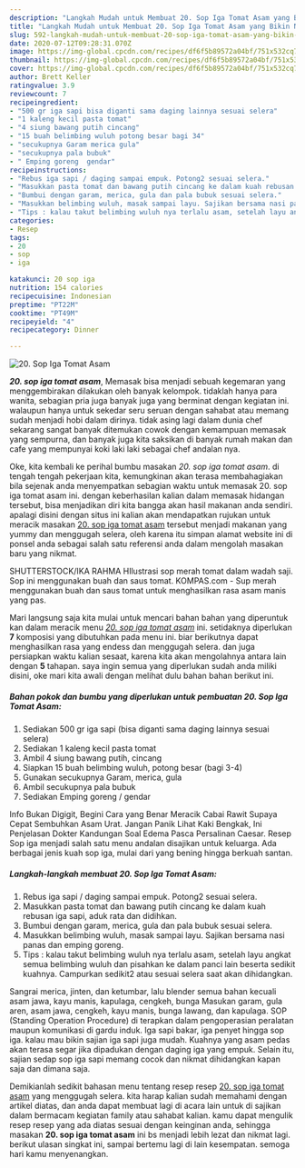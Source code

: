 ```yaml
---
description: "Langkah Mudah untuk Membuat 20. Sop Iga Tomat Asam yang Bikin Ngiler"
title: "Langkah Mudah untuk Membuat 20. Sop Iga Tomat Asam yang Bikin Ngiler"
slug: 592-langkah-mudah-untuk-membuat-20-sop-iga-tomat-asam-yang-bikin-ngiler
date: 2020-07-12T09:28:31.070Z
image: https://img-global.cpcdn.com/recipes/df6f5b89572a04bf/751x532cq70/20-sop-iga-tomat-asam-foto-resep-utama.jpg
thumbnail: https://img-global.cpcdn.com/recipes/df6f5b89572a04bf/751x532cq70/20-sop-iga-tomat-asam-foto-resep-utama.jpg
cover: https://img-global.cpcdn.com/recipes/df6f5b89572a04bf/751x532cq70/20-sop-iga-tomat-asam-foto-resep-utama.jpg
author: Brett Keller
ratingvalue: 3.9
reviewcount: 7
recipeingredient:
- "500 gr iga sapi bisa diganti sama daging lainnya sesuai selera"
- "1 kaleng kecil pasta tomat"
- "4 siung bawang putih cincang"
- "15 buah belimbing wuluh potong besar bagi 34"
- "secukupnya Garam merica gula"
- "secukupnya pala bubuk"
- " Emping goreng  gendar"
recipeinstructions:
- "Rebus iga sapi / daging sampai empuk. Potong2 sesuai selera."
- "Masukkan pasta tomat dan bawang putih cincang ke dalam kuah rebusan iga sapi, aduk rata dan didihkan."
- "Bumbui dengan garam, merica, gula dan pala bubuk sesuai selera."
- "Masukkan belimbing wuluh, masak sampai layu. Sajikan bersama nasi panas dan emping goreng."
- "Tips : kalau takut belimbing wuluh nya terlalu asam, setelah layu angkat semua belimbing wuluh dan pisahkan ke dalam panci lain beserta sedikit kuahnya. Campurkan sedikit2 atau sesuai selera saat akan dihidangkan."
categories:
- Resep
tags:
- 20
- sop
- iga

katakunci: 20 sop iga 
nutrition: 154 calories
recipecuisine: Indonesian
preptime: "PT22M"
cooktime: "PT49M"
recipeyield: "4"
recipecategory: Dinner

---
```



![20. Sop Iga Tomat Asam](https://img-global.cpcdn.com/recipes/df6f5b89572a04bf/751x532cq70/20-sop-iga-tomat-asam-foto-resep-utama.jpg)

<b><i>20. sop iga tomat asam</i></b>, Memasak bisa menjadi sebuah kegemaran yang menggembirakan dilakukan oleh banyak kelompok. tidaklah hanya para wanita, sebagian pria juga banyak juga yang berminat dengan kegiatan ini. walaupun hanya untuk sekedar seru seruan dengan sahabat atau memang sudah menjadi hobi dalam dirinya. tidak asing lagi dalam dunia chef sekarang sangat banyak ditemukan cowok dengan kemampuan memasak yang sempurna, dan banyak juga kita saksikan di banyak rumah makan dan cafe yang mempunyai koki laki laki sebagai chef andalan nya.

Oke, kita kembali ke perihal bumbu masakan <i>20. sop iga tomat asam</i>. di tengah tengah pekerjaan kita, kemungkinan akan terasa membahagiakan bila sejenak anda menyempatkan sebagian waktu untuk memasak 20. sop iga tomat asam ini. dengan keberhasilan kalian dalam memasak hidangan tersebut, bisa menjadikan diri kita bangga akan hasil makanan anda sendiri. apalagi disini dengan situs ini kalian akan mendapatkan rujukan untuk meracik masakan <u>20. sop iga tomat asam</u> tersebut menjadi makanan yang yummy dan menggugah selera, oleh karena itu simpan alamat website ini di ponsel anda sebagai salah satu referensi anda dalam mengolah masakan baru yang nikmat.

SHUTTERSTOCK/IKA RAHMA HIlustrasi sop merah tomat dalam wadah saji. Sop ini menggunakan buah dan saus tomat. KOMPAS.com - Sup merah menggunakan buah dan saus tomat untuk menghasilkan rasa asam manis yang pas.


Mari langsung saja kita mulai untuk mencari bahan bahan yang diperuntuk kan dalam meracik menu <u><i>20. sop iga tomat asam</i></u> ini. setidaknya diperlukan <b>7</b> komposisi yang dibutuhkan pada menu ini. biar berikutnya dapat menghasilkan rasa yang endess dan menggugah selera. dan juga persiapkan waktu kalian sesaat, karena kita akan mengolahnya antara lain dengan <b>5</b> tahapan. saya ingin semua yang diperlukan sudah anda miliki disini, oke mari kita awali dengan melihat dulu bahan bahan berikut ini.

<!--inarticleads1-->

##### Bahan pokok dan bumbu yang diperlukan untuk pembuatan 20. Sop Iga Tomat Asam:

1. Sediakan 500 gr iga sapi (bisa diganti sama daging lainnya sesuai selera)
1. Sediakan 1 kaleng kecil pasta tomat
1. Ambil 4 siung bawang putih, cincang
1. Siapkan 15 buah belimbing wuluh, potong besar (bagi 3-4)
1. Gunakan secukupnya Garam, merica, gula
1. Ambil secukupnya pala bubuk
1. Sediakan  Emping goreng / gendar


Info Bukan Digigit, Begini Cara yang Benar Meracik Cabai Rawit Supaya Cepat Sembuhkan Asam Urat. Jangan Panik Lihat Kaki Bengkak, Ini Penjelasan Dokter Kandungan Soal Edema Pasca Persalinan Caesar. Resep Sop iga menjadi salah satu menu andalan disajikan untuk keluarga. Ada berbagai jenis kuah sop iga, mulai dari yang bening hingga berkuah santan. 

<!--inarticleads2-->

##### Langkah-langkah membuat 20. Sop Iga Tomat Asam:

1. Rebus iga sapi / daging sampai empuk. Potong2 sesuai selera.
1. Masukkan pasta tomat dan bawang putih cincang ke dalam kuah rebusan iga sapi, aduk rata dan didihkan.
1. Bumbui dengan garam, merica, gula dan pala bubuk sesuai selera.
1. Masukkan belimbing wuluh, masak sampai layu. Sajikan bersama nasi panas dan emping goreng.
1. Tips : kalau takut belimbing wuluh nya terlalu asam, setelah layu angkat semua belimbing wuluh dan pisahkan ke dalam panci lain beserta sedikit kuahnya. Campurkan sedikit2 atau sesuai selera saat akan dihidangkan.


Sangrai merica, jinten, dan ketumbar, lalu blender semua bahan kecuali asam jawa, kayu manis, kapulaga, cengkeh, bunga Masukan garam, gula aren, asam jawa, cengkeh, kayu manis, bunga lawang, dan kapulaga. SOP (Standing Operation Procedure) di terapkan dalam pengoperasian peralatan maupun komunikasi di gardu induk. Iga sapi bakar, iga penyet hingga sop iga. kalau mau bikin sajian iga sapi juga mudah. Kuahnya yang asam pedas akan terasa segar jika dipadukan dengan daging iga yang empuk. Selain itu, sajian sedap sop iga sapi memang cocok dan nikmat dihidangkan kapan saja dan dimana saja. 

Demikianlah sedikit bahasan menu tentang resep resep <u>20. sop iga tomat asam</u> yang menggugah selera. kita harap kalian sudah memahami dengan artikel diatas, dan anda dapat membuat lagi di acara lain untuk di sajikan dalam bermacam kegiatan family atau sahabat kalian. kamu dapat mengulik resep resep yang ada diatas sesuai dengan keinginan anda, sehingga masakan <b>20. sop iga tomat asam</b> ini bs menjadi lebih lezat dan nikmat lagi. berikut ulasan singkat ini, sampai bertemu lagi di lain kesempatan. semoga hari kamu menyenangkan.
